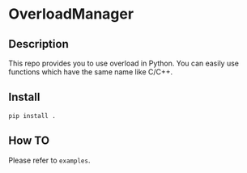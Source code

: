 # OverloadManager

## Description
This repo provides you to use overload in Python.
You can easily use functions which have the same name like C/C++.

## Install
`pip install .`

## How TO
Please refer to `examples`.
